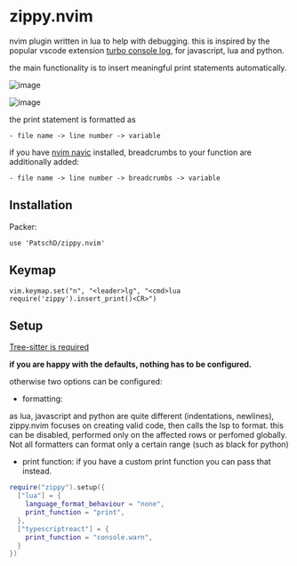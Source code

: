# zippy.nvim

nvim plugin written in lua to help with debugging. this is inspired by the popular vscode extension [turbo console log](https://marketplace.visualstudio.com/items?itemName=ChakrounAnas.turbo-console-log), for javascript, lua and python.

the main functionality is to insert meaningful print statements automatically.

![image](https://user-images.githubusercontent.com/80820813/198012225-9cafe569-fa80-461e-9a58-dbbb25653f50.png)

![image](https://user-images.githubusercontent.com/80820813/198012504-11da9e43-4bdd-4982-b37f-7c8670e91d37.png)

the print statement is formatted as
```
- file name -> line number -> variable
```

if you have [nvim navic](https://github.com/SmiteshP/nvim-navic) installed, breadcrumbs to your function are additionally added:
```
- file name -> line number -> breadcrumbs -> variable
```

## Installation

Packer:

```
use 'PatschD/zippy.nvim'
```

## Keymap

```
vim.keymap.set("n", "<leader>lg", "<cmd>lua require('zippy').insert_print()<CR>")
```


## Setup

<a href="https://github.com/nvim-treesitter/nvim-treesitter" target="_blank" rel="noopener noreferrer"> Tree-sitter is required</a> <br/>

<b> if you are happy with the defaults, nothing has to be configured.</b>

otherwise two options can be configured:

- formatting:

as lua, javascript and python are quite different (indentations, newlines), zippy.nvim focuses on creating valid code, then calls the lsp to format. this can be disabled, performed only on the affected rows or perfomed globally. Not all formatters can format only a certain range (such as black for python)

- print function:
if you have a custom print function you can pass that instead.

```lua
require("zippy").setup({
  ["lua"] = {
    language_format_behaviour = "none",
    print_function = "print",
  },
  ["typescriptreact"] = {
    print_function = "console.warn",
  }
})
```


